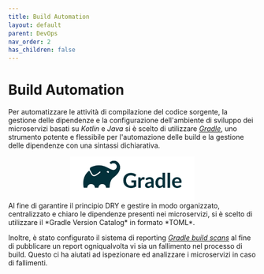 ```yaml
---
title: Build Automation
layout: default
parent: DevOps
nav_order: 2
has_children: false
---
```


# Build Automation

Per automatizzare le attività di compilazione del codice sorgente, la gestione delle dipendenze e la configurazione dell'ambiente di sviluppo dei microservizi basati su *Kotlin* e *Java* si è scelto di utilizzare [*Gradle*](https://gradle.org/), uno strumento potente e flessibile per l'automazione delle build e la gestione delle dipendenze con una sintassi dichiarativa.

<div align="center">
<img id="gradle" src="imgs/gradle.png" alt="Gradle Logo" width="50%">
</div>
Al fine di garantire il principio DRY e gestire in modo organizzato, centralizzato e chiaro le dipendenze presenti nei microservizi, si è scelto di utilizzare il *Gradle Version Catalog* in formato *TOML*.

Inoltre, è stato configurato il sistema di reporting *[Gradle build scans](https://scans.gradle.com/)* al fine di pubblicare un report ogniqualvolta vi sia un fallimento nel processo di build. Questo ci ha aiutati ad ispezionare ed analizzare i microservizi in caso di fallimenti.

